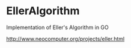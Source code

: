 # EllerAlgorithm
Implementation of Eller's Algorithm in GO

http://www.neocomputer.org/projects/eller.html
